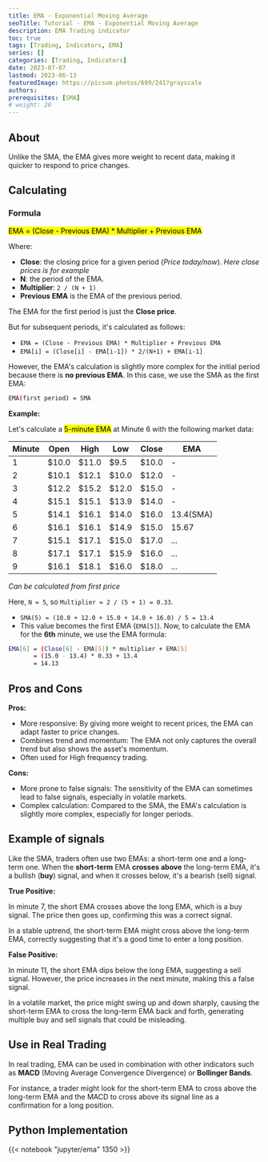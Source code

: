 ```yaml
---
title: EMA - Exponential Moving Average
seoTitle: Tutorial - EMA - Exponential Moving Average
description: EMA Trading indicator
toc: true
tags: [Trading, Indicators, EMA]
series: []
categories: [Trading, Indicators]
date: 2023-07-07
lastmod: 2023-06-13
featuredImage: https://picsum.photos/699/241?grayscale
authors:
prerequisites: [SMA]
# weight: 20
---
```


## About

Unlike the SMA, the EMA gives more weight to recent data, making it quicker to respond to price changes.

## Calculating

### Formula

<mark>EMA = (Close - Previous EMA) * Multiplier + Previous EMA</mark>

Where:

- **Close**: the closing price for a given period (*Price today/now*). *Here close prices is for example*
- **N**: the period of the EMA.
- **Multiplier**: `2 / (N + 1)`
- **Previous EMA** is the EMA of the previous period.

The EMA for the first period is just the **Close price**.

But for subsequent periods, it's calculated as follows:

- `EMA = (Close - Previous EMA) * Multiplier + Previous EMA`
- `EMA[i] = (Close[i] - EMA[i-1]) * 2/(N+1) + EMA[i-1]`

However, the EMA's calculation is slightly more complex for the initial period because there is **no previous EMA**. In this case, we use the SMA as the first EMA:

```sh
EMA(first period) = SMA
```

**Example:**

Let's calculate a <mark>5-minute EMA</mark> at Minute <nark>6</mark> with the following market data:

| Minute | Open  | High  | Low   | Close | EMA       |
| ------ | ----- | ----- | ----- | ----- | --------- |
| 1      | $10.0 | $11.0 | $9.5  | $10.0 | -         |
| 2      | $10.1 | $12.1 | $10.0 | $12.0 | -         |
| 3      | $12.2 | $15.2 | $12.0 | $15.0 | -         |
| 4      | $15.1 | $15.1 | $13.9 | $14.0 | -         |
| 5      | $14.1 | $16.1 | $14.0 | $16.0 | 13.4(SMA) |
| 6      | $16.1 | $16.1 | $14.9 | $15.0 | 15.67     |
| 7      | $15.1 | $17.1 | $15.0 | $17.0 | ...       |
| 8      | $17.1 | $17.1 | $15.9 | $16.0 | ...       |
| 9      | $16.1 | $18.1 | $16.0 | $18.0 | ...       |

*Can be calculated from first price*

Here, `N = 5`, so `Multiplier = 2 / (5 + 1) = 0.33`.

- `SMA(5) = (10.0 + 12.0 + 15.0 + 14.0 + 16.0) / 5 = 13.4`
- This value becomes the first EMA (`EMA[5]`). Now, to calculate the EMA for the **6th** minute, we use the EMA formula:

```sh
EMA[6] = (Close[6] - EMA[5]) * multiplier + EMA[5]
       = (15.0 - 13.4) * 0.33 + 13.4
       = 14.13
```

## Pros and Cons

**Pros:**

- More responsive: By giving more weight to recent prices, the EMA can adapt faster to price changes.
- Combines trend and momentum: The EMA not only captures the overall trend but also shows the asset's momentum.
- Often used for High frequency trading.

**Cons:**

- More prone to false signals: The sensitivity of the EMA can sometimes lead to false signals, especially in volatile markets.
- Complex calculation: Compared to the SMA, the EMA's calculation is slightly more complex, especially for longer periods.

## Example of signals

Like the SMA, traders often use two EMAs: a short-term one and a long-term one. When the **short-term** EMA **crosses above** the long-term EMA, it's a bullish (**buy**) signal, and when it crosses below, it's a bearish (sell) signal.

**True Positive:**

In minute 7, the short EMA crosses above the long EMA, which is a buy signal. The price then goes up, confirming this was a correct signal.

In a stable uptrend, the short-term EMA might cross above the long-term EMA, correctly suggesting that it's a good time to enter a long position.

**False Positive:**

In minute 11, the short EMA dips below the long EMA, suggesting a sell signal. However, the price increases in the next minute, making this a false signal.

In a volatile market, the price might swing up and down sharply, causing the short-term EMA to cross the long-term EMA back and forth, generating multiple buy and sell signals that could be misleading.

## Use in Real Trading

In real trading, EMA can be used in combination with other indicators such as **MACD** (Moving Average Convergence Divergence) or **Bollinger Bands**.

For instance, a trader might look for the short-term EMA to cross above the long-term EMA and the MACD to cross above its signal line as a confirmation for a long position.

## Python Implementation

{{< notebook "jupyter/ema" 1350 >}}

